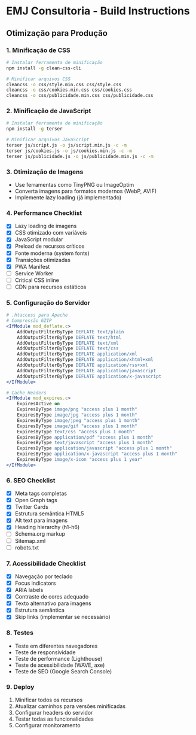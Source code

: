 # EMJ Consultoria - Build Instructions

## Otimização para Produção

### 1. Minificação de CSS
```bash
# Instalar ferramenta de minificação
npm install -g clean-css-cli

# Minificar arquivos CSS
cleancss -o css/style.min.css css/style.css
cleancss -o css/cookies.min.css css/cookies.css
cleancss -o css/publicidade.min.css css/publicidade.css
```

### 2. Minificação de JavaScript
```bash
# Instalar ferramenta de minificação
npm install -g terser

# Minificar arquivos JavaScript
terser js/script.js -o js/script.min.js -c -m
terser js/cookies.js -o js/cookies.min.js -c -m
terser js/publicidade.js -o js/publicidade.min.js -c -m
```

### 3. Otimização de Imagens
- Use ferramentas como TinyPNG ou ImageOptim
- Converta imagens para formatos modernos (WebP, AVIF)
- Implemente lazy loading (já implementado)

### 4. Performance Checklist
- [x] Lazy loading de imagens
- [x] CSS otimizado com variáveis
- [x] JavaScript modular
- [x] Preload de recursos críticos
- [x] Fonte moderna (system fonts)
- [x] Transições otimizadas
- [x] PWA Manifest
- [ ] Service Worker
- [ ] Critical CSS inline
- [ ] CDN para recursos estáticos

### 5. Configuração do Servidor
```apache
# .htaccess para Apache
# Compressão GZIP
<IfModule mod_deflate.c>
    AddOutputFilterByType DEFLATE text/plain
    AddOutputFilterByType DEFLATE text/html
    AddOutputFilterByType DEFLATE text/xml
    AddOutputFilterByType DEFLATE text/css
    AddOutputFilterByType DEFLATE application/xml
    AddOutputFilterByType DEFLATE application/xhtml+xml
    AddOutputFilterByType DEFLATE application/rss+xml
    AddOutputFilterByType DEFLATE application/javascript
    AddOutputFilterByType DEFLATE application/x-javascript
</IfModule>

# Cache Headers
<IfModule mod_expires.c>
    ExpiresActive on
    ExpiresByType image/png "access plus 1 month"
    ExpiresByType image/jpg "access plus 1 month"
    ExpiresByType image/jpeg "access plus 1 month"
    ExpiresByType image/gif "access plus 1 month"
    ExpiresByType text/css "access plus 1 month"
    ExpiresByType application/pdf "access plus 1 month"
    ExpiresByType text/javascript "access plus 1 month"
    ExpiresByType application/javascript "access plus 1 month"
    ExpiresByType application/x-javascript "access plus 1 month"
    ExpiresByType image/x-icon "access plus 1 year"
</IfModule>
```

### 6. SEO Checklist
- [x] Meta tags completas
- [x] Open Graph tags
- [x] Twitter Cards
- [x] Estrutura semântica HTML5
- [x] Alt text para imagens
- [x] Heading hierarchy (h1-h6)
- [ ] Schema.org markup
- [ ] Sitemap.xml
- [ ] robots.txt

### 7. Acessibilidade Checklist
- [x] Navegação por teclado
- [x] Focus indicators
- [x] ARIA labels
- [x] Contraste de cores adequado
- [x] Texto alternativo para imagens
- [x] Estrutura semântica
- [x] Skip links (implementar se necessário)

### 8. Testes
- Teste em diferentes navegadores
- Teste de responsividade
- Teste de performance (Lighthouse)
- Teste de acessibilidade (WAVE, axe)
- Teste de SEO (Google Search Console)

### 9. Deploy
1. Minificar todos os recursos
2. Atualizar caminhos para versões minificadas
3. Configurar headers do servidor
4. Testar todas as funcionalidades
5. Configurar monitoramento
